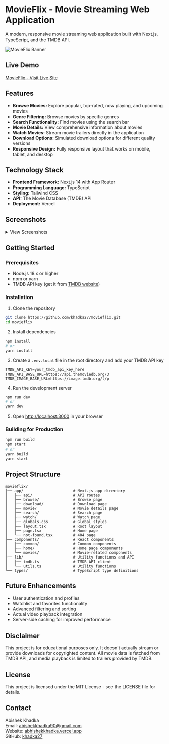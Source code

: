 # MovieFlix - Movie Streaming Web Application

A modern, responsive movie streaming web application built with Next.js, TypeScript, and the TMDB API.

![MovieFlix Banner](https://image.tmdb.org/t/p/original/kwUQFeFoGYgcClloMfXZ6WVrJJX.jpg)

## Live Demo

[MovieFlix - Visit Live Site](https://movieeflix.vercel.app)

## Features

- **Browse Movies:** Explore popular, top-rated, now playing, and upcoming movies
- **Genre Filtering:** Browse movies by specific genres
- **Search Functionality:** Find movies using the search bar
- **Movie Details:** View comprehensive information about movies
- **Watch Movies:** Stream movie trailers directly in the application
- **Download Options:** Simulated download options for different quality versions
- **Responsive Design:** Fully responsive layout that works on mobile, tablet, and desktop

## Technology Stack

- **Frontend Framework:** Next.js 14 with App Router
- **Programming Language:** TypeScript
- **Styling:** Tailwind CSS
- **API:** The Movie Database (TMDB) API
- **Deployment:** Vercel

## Screenshots

<details>
<summary>View Screenshots</summary>

### Home Page

![Home Page](https://image.tmdb.org/t/p/w500/ugS5FVfCI3RV0ZwZtBV3HAV75OX.jpg)

### Movie Details

![Movie Details](https://image.tmdb.org/t/p/w500/bOGkgRGdhrBYJSLpXaxhXVstddV.jpg)

### Browse Page

![Browse Page](https://image.tmdb.org/t/p/w500/628Dep6AxEtDxjZoGP78TsOxYbK.jpg)

</details>

## Getting Started

### Prerequisites

- Node.js 18.x or higher
- npm or yarn
- TMDB API key (get it from [TMDB website](https://www.themoviedb.org/settings/api))

### Installation

1. Clone the repository

```bash
git clone https://github.com/khadka27/movieflix.git
cd movieflix
```

2. Install dependencies

```bash
npm install
# or
yarn install
```

3. Create a `.env.local` file in the root directory and add your TMDB API key

```
TMDB_API_KEY=your_tmdb_api_key_here
TMDB_API_BASE_URL=https://api.themoviedb.org/3
TMDB_IMAGE_BASE_URL=https://image.tmdb.org/t/p
```

4. Run the development server

```bash
npm run dev
# or
yarn dev
```

5. Open [http://localhost:3000](http://localhost:3000) in your browser

### Building for Production

```bash
npm run build
npm start
# or
yarn build
yarn start
```

## Project Structure

```
movieflix/
├── app/                      # Next.js app directory
│   ├── api/                  # API routes
│   ├── browse/               # Browse page
│   ├── download/             # Download page
│   ├── movie/                # Movie details page
│   ├── search/               # Search page
│   ├── watch/                # Watch page
│   ├── globals.css           # Global styles
│   ├── layout.tsx            # Root layout
│   ├── page.tsx              # Home page
│   └── not-found.tsx         # 404 page
├── components/               # React components
│   ├── common/               # Common components
│   ├── home/                 # Home page components
│   └── movies/               # Movie-related components
├── lib/                      # Utility functions and API
│   ├── tmdb.ts               # TMDB API client
│   └── utils.ts              # Utility functions
└── types/                    # TypeScript type definitions
```

## Future Enhancements

- User authentication and profiles
- Watchlist and favorites functionality
- Advanced filtering and sorting
- Actual video playback integration
- Server-side caching for improved performance

## Disclaimer

This project is for educational purposes only. It doesn't actually stream or provide downloads for copyrighted content. All movie data is fetched from TMDB API, and media playback is limited to trailers provided by TMDB.

## License

This project is licensed under the MIT License - see the LICENSE file for details.

## Contact

Abishek Khadka  
Email: abishekkhadka90@gmail.com  
Website: [abhishekkhadka.vercel.app](https://abhishekkhadka.vercel.app)  
GitHub: [khadka27](https://github.com/khadka27)
